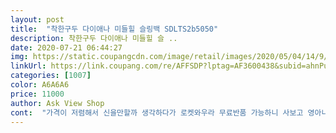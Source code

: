 ```yaml
---
layout: post 
title:  "착한구두 다이애나 미들힐 슬링백 SDLTS2b5050" 
description: 착한구두 다이애나 미들힐 슬 ..
date: 2020-07-21 06:44:27 
img: https://static.coupangcdn.com/image/retail/images/2020/05/04/14/9/9b778e98-72e4-4c5e-aae2-506a69d8d2e3.jpg 
linkUrl: https://link.coupang.com/re/AFFSDP?lptag=AF3600438&subid=ahnPublicAsk&pageKey=1540945009&itemId=2639397201&vendorItemId=70630249745&traceid=V0-113-f25d17af2228186a 
categories: [1007] 
color: A6A6A6 
price: 11000 
author: Ask View Shop 
cont:  "가격이 저렴해서 신을만할까 생각하다가 로켓와우라 무료반품 가능하니 사보고 영아니면 반품하자 했는데 가격대비 괜찮네요.<br/> 한철은 잘 신겠어요.<br/> 굽도 적당하고 신는데 불편함이 없네요.<br/> 냄새는 좀 나지만 신다보면 금방 사라질거같고요.<br/> 앞뒤통굽만 신었는데 요런샌들도 신어보니 예뻐요.<br/> 한시간정도 마트 돌아댕기면서 쇼핑했는데 발 편하고 좋았습니다.<br/><br/>단.<br/>.<br/> 발목을 감는 줄이.<br/>.<br/> 좀 짪은느낌?ㅎ발목이 두꺼워서 긍가요?ㅎ<br/>발볼이 작을까봐 한치수 크게샀는데.<br/>.<br/> 정사이즈로 신었어도 될번요<br/>신발신고 거실을 돌아다녀봤는데.<br/>.<br/>편했습니다^^<br/>이가격에 이쁘고 편하고 다하네요❤<br/>컬러다른거 추가구매할거에요!<br/>" 
---
```

